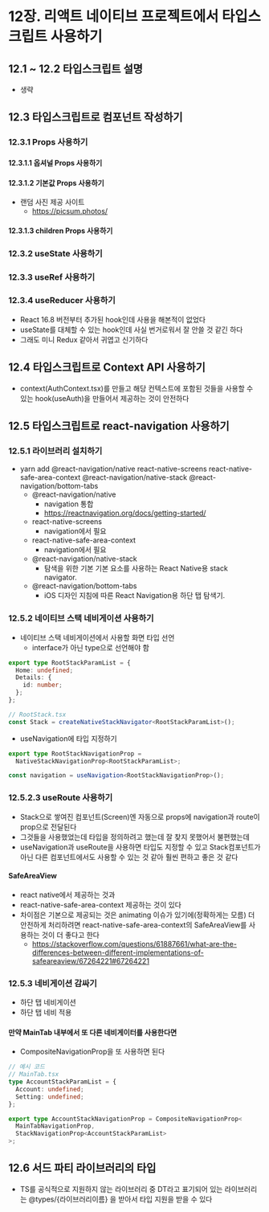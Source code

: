 # 12장. 리액트 네이티브 프로젝트에서 타입스크립트 사용하기

## 12.1 ~ 12.2 타입스크립트 설명

- 생략

## 12.3 타입스크립트로 컴포넌트 작성하기

### 12.3.1 Props 사용하기

#### 12.3.1.1 옵셔널 Props 사용하기

#### 12.3.1.2 기본값 Props 사용하기

- 랜덤 사진 제공 사이트
  - https://picsum.photos/

#### 12.3.1.3 children Props 사용하기

### 12.3.2 useState 사용하기

### 12.3.3 useRef 사용하기

### 12.3.4 useReducer 사용하기

- React 16.8 버전부터 추가된 hook인데 사용을 해본적이 없었다
- useState를 대체할 수 있는 hook인데 사실 번거로워서 잘 안쓸 것 같긴 하다
- 그래도 미니 Redux 같아서 귀엽고 신기하다

## 12.4 타입스크립트로 Context API 사용하기

- context(AuthContext.tsx)를 만들고 해당 컨텍스트에 포함된 것들을 사용할 수 있는 hook(useAuth)을 만들어서 제공하는 것이 안전하다

## 12.5 타입스크립트로 react-navigation 사용하기

### 12.5.1 라이브러리 설치하기

- yarn add @react-navigation/native react-native-screens react-native-safe-area-context @react-navigation/native-stack @react-navigation/bottom-tabs
  - @react-navigation/native
    - navigation 통합
    - https://reactnavigation.org/docs/getting-started/
  - react-native-screens
    - navigation에서 필요
  - react-native-safe-area-context
    - navigation에서 필요
  - @react-navigation/native-stack
    - 탐색을 위한 기본 기본 요소를 사용하는 React Native용 stack navigator.
  - @react-navigation/bottom-tabs
    - iOS 디자인 지침에 따른 React Navigation용 하단 탭 탐색기.

### 12.5.2 네이티브 스택 네비게이션 사용하기

- 네이티브 스택 네비게이션에서 사용할 화면 타입 선언
  - interface가 아닌 type으로 선언해야 함

```ts
export type RootStackParamList = {
  Home: undefined;
  Details: {
    id: number;
  };
};

// RootStack.tsx
const Stack = createNativeStackNavigator<RootStackParamList>();
```

- useNavigation에 타입 지정하기

```ts
export type RootStackNavigationProp =
  NativeStackNavigationProp<RootStackParamList>;

const navigation = useNavigation<RootStackNavigationProp>();
```

### 12.5.2.3 useRoute 사용하기

- Stack으로 쌓여진 컴포넌트(Screen)엔 자동으로 props에 navigation과 route이 prop으로 전달된다
- 그것들을 사용했었는데 타입을 정의하려고 했는데 잘 찾지 못했어서 불편했는데
- useNavigation과 useRoute을 사용하면 타입도 지정할 수 있고
  Stack컴포넌트가 아닌 다른 컴포넌트에서도 사용할 수 있는 것 같아 훨씬 편하고 좋은 것 같다

#### SafeAreaView

- react native에서 제공하는 것과
- react-native-safe-area-context 제공하는 것이 있다
- 차이점은 기본으로 제공되는 것은 animating 이슈가 있기에(정확하게는 모름)
  더 안전하게 처리하려면 react-native-safe-area-context의 SafeAreaView를 사용하는 것이
  더 좋다고 한다
  - https://stackoverflow.com/questions/61887661/what-are-the-differences-between-different-implementations-of-safeareaview/67264221#67264221

### 12.5.3 네비게이션 감싸기

- 하단 탭 네비게이션
- 하단 탭 네비 적용

#### 만약 MainTab 내부에서 또 다른 네비게이터를 사용한다면

- CompositeNavigationProp을 또 사용하면 된다

```ts
// 예시 코드
// MainTab.tsx
type AccountStackParamList = {
  Account: undefined;
  Setting: undefined;
};

export type AccountStackNavigationProp = CompositeNavigationProp<
  MainTabNavigationProp,
  StackNavigationProp<AccountStackParamList>
>;
```

## 12.6 서드 파티 라이브러리의 타입

- TS를 공식적으로 지원하지 않는 라이브러리 중 DT라고 표기되어 있는 라이브러리는
  @types/{라이브러리이름} 을 받아서 타입 지원을 받을 수 있다
